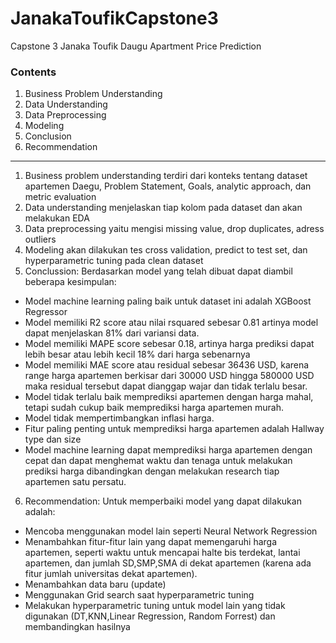 # JanakaToufikCapstone3
Capstone 3 Janaka Toufik Daugu Apartment Price Prediction
### **Contents**

1. Business Problem Understanding
2. Data Understanding
3. Data Preprocessing
4. Modeling
5. Conclusion
6. Recommendation

****
1. Business problem understanding terdiri dari konteks tentang dataset apartemen Daegu, Problem Statement, Goals, analytic approach, dan metric evaluation
2. Data understanding menjelaskan tiap kolom pada dataset dan akan melakukan EDA
3. Data preprocessing yaitu mengisi missing value, drop duplicates, adress outliers
4. Modeling akan dilakukan tes cross validation, predict to test set, dan hyperparametric tuning pada clean dataset
5. Conclussion:
Berdasarkan model yang telah dibuat dapat diambil beberapa kesimpulan:
- Model machine learning paling baik untuk dataset ini adalah XGBoost Regressor
- Model memiliki R2 score atau nilai rsquared sebesar 0.81 artinya model dapat menjelaskan 81% dari variansi data.
- Model memiliki MAPE score sebesar 0.18, artinya harga prediksi dapat lebih besar atau lebih kecil 18% dari harga sebenarnya
- Model memiliki MAE score atau residual sebesar 36436 USD, karena range harga apartemen berkisar dari 30000 USD hingga 580000 USD maka residual tersebut dapat dianggap wajar dan tidak terlalu besar.
- Model tidak terlalu baik memprediksi apartemen dengan harga mahal, tetapi sudah cukup baik memprediksi harga apartemen murah.
- Model tidak mempertimbangkan inflasi harga.
- Fitur paling penting untuk memprediksi harga apartemen adalah Hallway type dan size
- Model machine learning dapat memprediksi harga apartemen dengan cepat dan dapat menghemat waktu dan tenaga untuk melakukan prediksi harga dibandingkan dengan melakukan research tiap apartemen satu persatu.
6. Recommendation:
Untuk memperbaiki model yang dapat dilakukan adalah:
- Mencoba menggunakan model lain seperti Neural Network Regression
- Menambahkan fitur-fitur lain yang dapat memengaruhi harga apartemen, seperti waktu untuk mencapai halte bis terdekat, lantai apartemen, dan jumlah SD,SMP,SMA di dekat apartemen (karena ada fitur jumlah universitas dekat apartemen).
- Menambahkan data baru (update)
- Menggunakan Grid search saat hyperparametric tuning 
- Melakukan hyperparametric tuning untuk model lain yang tidak digunakan (DT,KNN,Linear Regression, Random Forrest) dan membandingkan hasilnya

